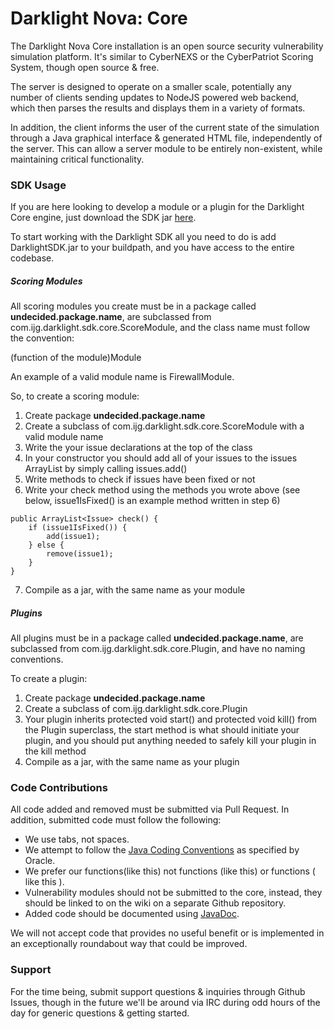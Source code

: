 Darklight Nova: Core
====

The Darklight Nova Core installation is an open source security vulnerability simulation platform. It's similar to CyberNEXS or the CyberPatriot Scoring System, though open source & free.

The server is designed to operate on a smaller scale, potentially any number of clients sending updates to NodeJS powered web backend, which then parses the results and displays them in a variety of formats.

In addition, the client informs the user of the current state of the simulation through a Java graphical interface & generated HTML file, independently of the server. This can allow a server module to be entirely non-existent, while maintaining critical functionality.

### SDK Usage

If you are here looking to develop a module or a plugin for the Darklight Core engine, just download the SDK jar [here](https://github.com/nicatronTg/darklight-nova-core).

To start working with the Darklight SDK all you need to do is add DarklightSDK.jar to your buildpath, and you have access to the entire codebase.

##### Scoring Modules

All scoring modules you create must be in a package called **undecided.package.name**, are subclassed from com.ijg.darklight.sdk.core.ScoreModule, and the class name must follow the convention:

(function of the module)Module

An example of a valid module name is FirewallModule.

So, to create a scoring module:

1. Create package **undecided.package.name**
2. Create a subclass of com.ijg.darklight.sdk.core.ScoreModule with a valid module name
3. Write the your issue declarations at the top of the class
4. In your constructor you should add all of your issues to the issues ArrayList by simply calling issues.add(<issueName>)
5. Write methods to check if issues have been fixed or not
6. Write your check method using the methods you wrote above (see below, issue1IsFixed() is an example method written in step 6)
```
public ArrayList<Issue> check() {
	if (issue1IsFixed()) {
		add(issue1);
	} else {
		remove(issue1);
	}
}
```
7. Compile as a jar, with the same name as your module

##### Plugins

All plugins must be in a package called **undecided.package.name**, are subclassed from com.ijg.darklight.sdk.core.Plugin, and have no naming conventions.

To create a plugin:

1. Create package **undecided.package.name**
2. Create a subclass of com.ijg.darklight.sdk.core.Plugin
3. Your plugin inherits protected void start() and protected void kill() from the Plugin superclass, the start method is what should initiate your plugin, and you should put anything needed to safely kill your plugin in the kill method
4. Compile as a jar, with the same name as your plugin

### Code Contributions

All code added and removed must be submitted via Pull Request. In addition, submitted code must follow the following:

* We use tabs, not spaces.
* We attempt to follow the [Java Coding Conventions](http://www.oracle.com/technetwork/java/codeconv-138413.html) as specified by Oracle.
* We prefer our functions(like this) not functions (like this) or functions ( like this ).
* Vulnerability modules should not be submitted to the core, instead, they should be linked to on the wiki on a separate Github repository.
* Added code should be documented using [JavaDoc](http://www.oracle.com/technetwork/java/javase/documentation/index-137868.html).

We will not accept code that provides no useful benefit or is implemented in an exceptionally roundabout way that could be improved.

### Support

For the time being, submit support questions & inquiries through Github Issues, though in the future we'll be around via IRC during odd hours of the day for generic questions & getting started.